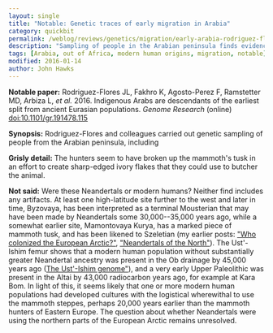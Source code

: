 ```yaml
---
layout: single
title: "Notable: Genetic traces of early migration in Arabia"
category: quickbit
permalink: /weblog/reviews/genetics/migration/early-arabia-rodriguez-flores-migration-2016.html
description: "Sampling of people in the Arabian peninsula finds evidence of early emergence and diversification from Africa."
tags: [Arabia, out of Africa, modern human origins, migration, notable]
modified: 2016-01-14
author: John Hawks
---
```


**Notable paper:** Rodriguez-Flores JL, Fakhro K, Agosto-Perez F, Ramstetter MD, Arbiza L, <em>et al.</em> 2016. Indigenous Arabs are descendants of the earliest split from ancient Eurasian populations. <em>Genome Research</em> (online) <a href="http://dx.doi.org/10.1101/gr.191478.115">doi:10.1101/gr.191478.115</a>

**Synopsis:** Rodriguez-Flores and colleagues carried out genetic sampling of people from the Arabian peninsula, including 

**Grisly detail:** The hunters seem to have broken up the mammoth's tusk in an effort to create sharp-edged ivory flakes that they could use to butcher the animal. 

**Not said:** Were these Neandertals or modern humans? Neither find includes any artifacts. At least one high-latitude site further to the west and later in time, Byzovaya, has been interpreted as a terminal Mousterian that may have been made by Neandertals some 30,000--35,000 years ago, while a somewhat earlier site, Mamontovaya Kurya, has a marked piece of mammoth tusk, and has been likened to Szeletian (my earlier posts: <a href="http://johnhawks.net/weblog/reviews/early_modern/arctic/pavlov_2001_arctic_europe.html">"Who colonized the European Arctic?"</a>, <a href="http://johnhawks.net/weblog/reviews/neandertals/late/neandertals-arctic-byzovaya-slimak-2011.html">"Neandertals of the North"</a>). The Ust'-Ishim femur shows that a modern human population without substantially greater Neandertal ancestry was present in the Ob drainage by 45,000 years ago (<a href="http://johnhawks.net/weblog/reviews/ancient-genomes/ust-ishim-fu-2014.html">The Ust'-Ishim genome"</a>), and a very early Upper Paleolithic was present in the Altai by 43,000 radiocarbon years ago, for example at Kara Bom. In light of this, it seems likely that one or more modern human populations had developed cultures with the logistical wherewithal to use the mammoth steppes, perhaps 20,000 years earlier than the mammoth hunters of Eastern Europe. The question about whether Neandertals were using the northern parts of the European Arctic remains unresolved. 
